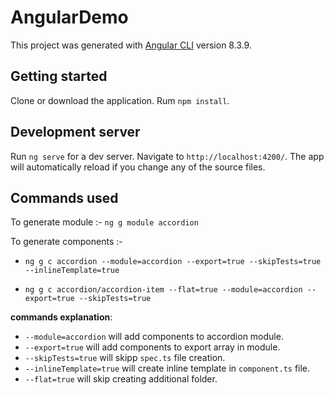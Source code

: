# AngularDemo

This project was generated with [Angular CLI](https://github.com/angular/angular-cli) version 8.3.9.

## Getting started

Clone or download the application. Rum `npm install`.

## Development server

Run `ng serve` for a dev server. Navigate to `http://localhost:4200/`. The app will automatically reload if you change any of the source files.

## Commands used

To generate module :- `ng g module accordion` 

To generate components :-
- `ng g c accordion --module=accordion --export=true --skipTests=true --inlineTemplate=true`

- `ng g c accordion/accordion-item --flat=true --module=accordion --export=true --skipTests=true`

**commands explanation**:
- `--module=accordion` will add components to accordion module.
- `--export=true` will add components to export array in module.
- `--skipTests=true` will skipp `spec.ts` file creation.
- `--inlineTemplate=true` will create inline template in `component.ts` file.
- `--flat=true` will skip creating additional folder.
